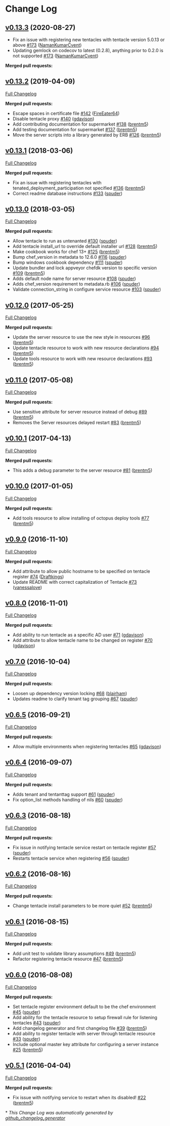 # Change Log

## [v0.13.3](https://github.com/cvent/octopus-deploy-cookbook/tree/v0.13.3) (2020-08-27)
- Fix an issue with registering new tentacles with tentacle version 5.0.13 or above [\#173](https://github.com/cvent/octopus-deploy-cookbook/pull/173) ([NamanKumarCvent](https://github.com/NamanKumarCvent))
- Updating gemlock on codecov to latest (0.2.8), anything prior to 0.2.0 is not supported [\#173](https://github.com/cvent/octopus-deploy-cookbook/pull/173) ([NamanKumarCvent](https://github.com/NamanKumarCvent))

**Merged pull requests:**

## [v0.13.2](https://github.com/cvent/octopus-deploy-cookbook/tree/v0.13.2) (2019-04-09)
[Full Changelog](https://github.com/cvent/octopus-deploy-cookbook/compare/v0.13.1...v0.13.2)

**Merged pull requests:**

- Escape spaces in certificate file [\#142](https://github.com/cvent/octopus-deploy-cookbook/pull/142) ([FireEater64](https://github.com/FireEater64))
- Disable tentacle proxy [\#140](https://github.com/cvent/octopus-deploy-cookbook/pull/140) ([gdavison](https://github.com/gdavison))
- Add contributing documentation for supermarket [\#138](https://github.com/cvent/octopus-deploy-cookbook/pull/138) ([brentm5](https://github.com/brentm5))
- Add testing documentation for supermarket [\#137](https://github.com/cvent/octopus-deploy-cookbook/pull/137) ([brentm5](https://github.com/brentm5))
- Move the server scripts into a library generated by ERB [\#126](https://github.com/cvent/octopus-deploy-cookbook/pull/126) ([brentm5](https://github.com/brentm5))

## [v0.13.1](https://github.com/cvent/octopus-deploy-cookbook/tree/v0.13.1) (2018-03-06)
[Full Changelog](https://github.com/cvent/octopus-deploy-cookbook/compare/v0.13.0...v0.13.1)

**Merged pull requests:**

- Fix an issue with registering tentacles with tenated\_deployment\_participation not specified [\#136](https://github.com/cvent/octopus-deploy-cookbook/pull/136) ([brentm5](https://github.com/brentm5))
- Correct readme database instructions [\#133](https://github.com/cvent/octopus-deploy-cookbook/pull/133) ([spuder](https://github.com/spuder))

## [v0.13.0](https://github.com/cvent/octopus-deploy-cookbook/tree/v0.13.0) (2018-03-05)
[Full Changelog](https://github.com/cvent/octopus-deploy-cookbook/compare/v0.12.0...v0.13.0)

**Merged pull requests:**

- Allow tentacle to run as untenanted [\#130](https://github.com/cvent/octopus-deploy-cookbook/pull/130) ([spuder](https://github.com/spuder))
- Add tentacle install\_url to override default installer url [\#128](https://github.com/cvent/octopus-deploy-cookbook/pull/128) ([brentm5](https://github.com/brentm5))
- Make cookbook works for chef 13+ [\#125](https://github.com/cvent/octopus-deploy-cookbook/pull/125) ([brentm5](https://github.com/brentm5))
- Bump chef\_version in metadata to 12.6.0 [\#116](https://github.com/cvent/octopus-deploy-cookbook/pull/116) ([spuder](https://github.com/spuder))
- Bump windows cookbook dependency [\#111](https://github.com/cvent/octopus-deploy-cookbook/pull/111) ([spuder](https://github.com/spuder))
- Update bundler and lock appveyor chefdk version to specific version [\#109](https://github.com/cvent/octopus-deploy-cookbook/pull/109) ([brentm5](https://github.com/brentm5))
- Adds default node name for server resource [\#108](https://github.com/cvent/octopus-deploy-cookbook/pull/108) ([spuder](https://github.com/spuder))
- Adds chef\_version requirement to metadata.rb [\#106](https://github.com/cvent/octopus-deploy-cookbook/pull/106) ([spuder](https://github.com/spuder))
- Validate connection\_string in configure service resource [\#103](https://github.com/cvent/octopus-deploy-cookbook/pull/103) ([spuder](https://github.com/spuder))

## [v0.12.0](https://github.com/cvent/octopus-deploy-cookbook/tree/v0.12.0) (2017-05-25)
[Full Changelog](https://github.com/cvent/octopus-deploy-cookbook/compare/v0.11.0...v0.12.0)

**Merged pull requests:**

- Update the server resource to use the new style in resources [\#96](https://github.com/cvent/octopus-deploy-cookbook/pull/96) ([brentm5](https://github.com/brentm5))
- Update tentacle resource to work with new resource declarations [\#94](https://github.com/cvent/octopus-deploy-cookbook/pull/94) ([brentm5](https://github.com/brentm5))
- Update tools resource to work with new resource declarations [\#93](https://github.com/cvent/octopus-deploy-cookbook/pull/93) ([brentm5](https://github.com/brentm5))

## [v0.11.0](https://github.com/cvent/octopus-deploy-cookbook/tree/v0.11.0) (2017-05-08)
[Full Changelog](https://github.com/cvent/octopus-deploy-cookbook/compare/v0.10.1...v0.11.0)

**Merged pull requests:**

- Use sensitive attribute for server resource instead of debug [\#89](https://github.com/cvent/octopus-deploy-cookbook/pull/89) ([brentm5](https://github.com/brentm5))
- Removes the Server resources delayed restart [\#83](https://github.com/cvent/octopus-deploy-cookbook/pull/83) ([brentm5](https://github.com/brentm5))

## [v0.10.1](https://github.com/cvent/octopus-deploy-cookbook/tree/v0.10.1) (2017-04-13)
[Full Changelog](https://github.com/cvent/octopus-deploy-cookbook/compare/v0.10.0...v0.10.1)

**Merged pull requests:**

- This adds a debug parameter to the server resource [\#81](https://github.com/cvent/octopus-deploy-cookbook/pull/81) ([brentm5](https://github.com/brentm5))

## [v0.10.0](https://github.com/cvent/octopus-deploy-cookbook/tree/v0.10.0) (2017-01-05)
[Full Changelog](https://github.com/cvent/octopus-deploy-cookbook/compare/v0.9.0...v0.10.0)

**Merged pull requests:**

- Add tools resource to allow installing of octopus deploy tools [\#77](https://github.com/cvent/octopus-deploy-cookbook/pull/77) ([brentm5](https://github.com/brentm5))

## [v0.9.0](https://github.com/cvent/octopus-deploy-cookbook/tree/v0.9.0) (2016-11-10)
[Full Changelog](https://github.com/cvent/octopus-deploy-cookbook/compare/v0.8.0...v0.9.0)

**Merged pull requests:**

- Add attribute to allow public hostname to be specified on tentacle register [\#74](https://github.com/cvent/octopus-deploy-cookbook/pull/74) ([Draftkings](https://github.com/Draftkings))
- Update README with correct capitalization of Tentacle [\#73](https://github.com/cvent/octopus-deploy-cookbook/pull/73) ([vanessalove](https://github.com/vanessalove))

## [v0.8.0](https://github.com/cvent/octopus-deploy-cookbook/tree/v0.8.0) (2016-11-01)
[Full Changelog](https://github.com/cvent/octopus-deploy-cookbook/compare/v0.7.0...v0.8.0)

**Merged pull requests:**

- Add ability to run tentacle as a specific AD user [\#71](https://github.com/cvent/octopus-deploy-cookbook/pull/71) ([gdavison](https://github.com/gdavison))
- Add attribute to allow tentacle name to be changed on register  [\#70](https://github.com/cvent/octopus-deploy-cookbook/pull/70) ([gdavison](https://github.com/gdavison))

## [v0.7.0](https://github.com/cvent/octopus-deploy-cookbook/tree/v0.7.0) (2016-10-04)
[Full Changelog](https://github.com/cvent/octopus-deploy-cookbook/compare/v0.6.5...v0.7.0)

**Merged pull requests:**

- Loosen up dependency version locking [\#68](https://github.com/cvent/octopus-deploy-cookbook/pull/68) ([blairham](https://github.com/blairham))
- Updates readme to clarify tenant tag grouping [\#67](https://github.com/cvent/octopus-deploy-cookbook/pull/67) ([spuder](https://github.com/spuder))

## [v0.6.5](https://github.com/cvent/octopus-deploy-cookbook/tree/v0.6.5) (2016-09-21)
[Full Changelog](https://github.com/cvent/octopus-deploy-cookbook/compare/v0.6.4...v0.6.5)

**Merged pull requests:**

- Allow multiple environments when registering tentacles [\#65](https://github.com/cvent/octopus-deploy-cookbook/pull/65) ([gdavison](https://github.com/gdavison))

## [v0.6.4](https://github.com/cvent/octopus-deploy-cookbook/tree/v0.6.4) (2016-09-07)
[Full Changelog](https://github.com/cvent/octopus-deploy-cookbook/compare/v0.6.3...v0.6.4)

**Merged pull requests:**

- Adds tenant and tentanttag support [\#61](https://github.com/cvent/octopus-deploy-cookbook/pull/61) ([spuder](https://github.com/spuder))
- Fix option\_list methods handling of nils [\#60](https://github.com/cvent/octopus-deploy-cookbook/pull/60) ([spuder](https://github.com/spuder))

## [v0.6.3](https://github.com/cvent/octopus-deploy-cookbook/tree/v0.6.3) (2016-08-18)
[Full Changelog](https://github.com/cvent/octopus-deploy-cookbook/compare/v0.6.2...v0.6.3)

**Merged pull requests:**

- Fix issue in notifying tentacle service restart on tentacle register [\#57](https://github.com/cvent/octopus-deploy-cookbook/pull/57) ([spuder](https://github.com/spuder))
- Restarts tentacle service when registering [\#56](https://github.com/cvent/octopus-deploy-cookbook/pull/56) ([spuder](https://github.com/spuder))

## [v0.6.2](https://github.com/cvent/octopus-deploy-cookbook/tree/v0.6.2) (2016-08-16)
[Full Changelog](https://github.com/cvent/octopus-deploy-cookbook/compare/v0.6.1...v0.6.2)

**Merged pull requests:**

- Change tentacle install parameters to be more quiet [\#52](https://github.com/cvent/octopus-deploy-cookbook/pull/52) ([brentm5](https://github.com/brentm5))

## [v0.6.1](https://github.com/cvent/octopus-deploy-cookbook/tree/v0.6.1) (2016-08-15)
[Full Changelog](https://github.com/cvent/octopus-deploy-cookbook/compare/v0.6.0...v0.6.1)

**Merged pull requests:**

- Add unit test to validate library assumptions [\#49](https://github.com/cvent/octopus-deploy-cookbook/pull/49) ([brentm5](https://github.com/brentm5))
- Refactor registering tentacle resource [\#47](https://github.com/cvent/octopus-deploy-cookbook/pull/47) ([brentm5](https://github.com/brentm5))

## [v0.6.0](https://github.com/cvent/octopus-deploy-cookbook/tree/v0.6.0) (2016-08-08)
[Full Changelog](https://github.com/cvent/octopus-deploy-cookbook/compare/v0.5.1...v0.6.0)

**Merged pull requests:**

- Set tentacle register environment default to be the chef environment [\#45](https://github.com/cvent/octopus-deploy-cookbook/pull/45) ([spuder](https://github.com/spuder))
- Add ability for the tentacle resource to setup firewall rule for listening tentacles [\#43](https://github.com/cvent/octopus-deploy-cookbook/pull/43) ([spuder](https://github.com/spuder))
- Add changelog generator and first changelog file [\#39](https://github.com/cvent/octopus-deploy-cookbook/pull/39) ([brentm5](https://github.com/brentm5))
- Add ability to register tentacle with server through tentacle resource  [\#33](https://github.com/cvent/octopus-deploy-cookbook/pull/33) ([spuder](https://github.com/spuder))
- Include optional master key attribute for configuring a server instance [\#25](https://github.com/cvent/octopus-deploy-cookbook/pull/25) ([brentm5](https://github.com/brentm5))

## [v0.5.1](https://github.com/cvent/octopus-deploy-cookbook/tree/v0.5.1) (2016-04-04)
[Full Changelog](https://github.com/cvent/octopus-deploy-cookbook/compare/v0.5.0...v0.5.1)

**Merged pull requests:**

- Fix issue with notifying service to restart when its disabled! [\#22](https://github.com/cvent/octopus-deploy-cookbook/pull/22) ([brentm5](https://github.com/brentm5))



\* *This Change Log was automatically generated by [github_changelog_generator](https://github.com/skywinder/Github-Changelog-Generator)*